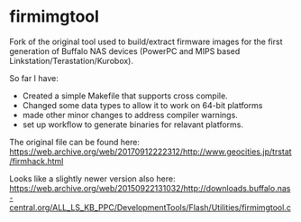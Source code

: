 # firmimgtool

Fork of the original tool used to build/extract firmware images for the first generation of Buffalo NAS devices (PowerPC and MIPS based Linkstation/Terastation/Kurobox).

So far I have:
- Created a simple Makefile that supports cross compile.
- Changed some data types to allow it to work on 64-bit platforms
- made other minor changes to address compiler warnings. 
- set up workflow to generate binaries for relavant platforms.


The original file can be found here:
https://web.archive.org/web/20170912222312/http://www.geocities.jp/trstat/firmhack.html

Looks like a slightly newer version also here:
https://web.archive.org/web/20150922131032/http://downloads.buffalo.nas-central.org/ALL_LS_KB_PPC/DevelopmentTools/Flash/Utilities/firmimgtool.c
